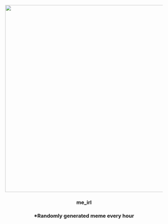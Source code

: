 <p align="center">
        <img src="https://i.redd.it/votl92tolm191.jpg" width="600" height="600">
        </p>
        <h3 align="center">me_irl</h3>
        <h3 align="center">*Randomly generated meme every hour</h3>
    
